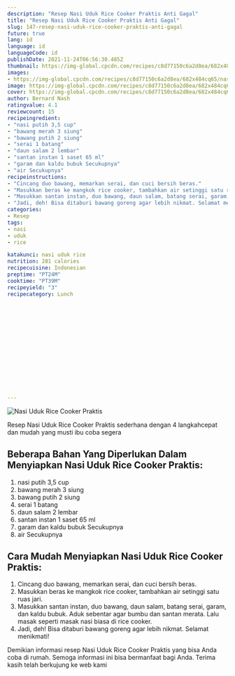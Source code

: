 ```yaml
---
description: "Resep Nasi Uduk Rice Cooker Praktis Anti Gagal"
title: "Resep Nasi Uduk Rice Cooker Praktis Anti Gagal"
slug: 147-resep-nasi-uduk-rice-cooker-praktis-anti-gagal
future: true
lang: id
language: id
languageCode: id
publishDate: 2021-11-24T06:56:30.485Z 
thumbnail: https://img-global.cpcdn.com/recipes/c8d77150c6a2d8ea/682x484cq65/nasi-uduk-rice-cooker-praktis-foto-resep-utama.webp
images:
- https://img-global.cpcdn.com/recipes/c8d77150c6a2d8ea/682x484cq65/nasi-uduk-rice-cooker-praktis-foto-resep-utama.webp
image: https://img-global.cpcdn.com/recipes/c8d77150c6a2d8ea/682x484cq65/nasi-uduk-rice-cooker-praktis-foto-resep-utama.webp
cover: https://img-global.cpcdn.com/recipes/c8d77150c6a2d8ea/682x484cq65/nasi-uduk-rice-cooker-praktis-foto-resep-utama.webp
author: Bernard Nash
ratingvalue: 4.1
reviewcount: 15
recipeingredient:
- "nasi putih 3,5 cup"
- "bawang merah 3 siung"
- "bawang putih 2 siung"
- "serai 1 batang"
- "daun salam 2 lembar"
- "santan instan 1 saset 65 ml"
- "garam dan kaldu bubuk Secukupnya"
- "air Secukupnya"
recipeinstructions:
- "Cincang duo bawang, memarkan serai, dan cuci bersih beras."
- "Masukkan beras ke mangkok rice cooker, tambahkan air setinggi satu ruas jari."
- "Masukkan santan instan, duo bawang, daun salam, batang serai, garam, dan kaldu bubuk. Aduk sebentar agar bumbu dan santan merata. Lalu masak seperti masak nasi biasa di rice cooker."
- "Jadi, deh! Bisa ditaburi bawang goreng agar lebih nikmat. Selamat menikmati!"
categories:
- Resep
tags:
- nasi
- uduk
- rice

katakunci: nasi uduk rice 
nutrition: 281 calories
recipecuisine: Indonesian
preptime: "PT24M"
cooktime: "PT39M"
recipeyield: "3"
recipecategory: Lunch


     
    
    
    
    
    
    
    
    
    
    
      
    
---
```



![Nasi Uduk Rice Cooker Praktis](https://img-global.cpcdn.com/recipes/c8d77150c6a2d8ea/682x484cq65/nasi-uduk-rice-cooker-praktis-foto-resep-utama.webp)

Resep Nasi Uduk Rice Cooker Praktis  sederhana dengan 4 langkahcepat dan mudah yang musti ibu coba segera

<!--inarticleads1-->

## Beberapa Bahan Yang Diperlukan Dalam Menyiapkan Nasi Uduk Rice Cooker Praktis:

1. nasi putih 3,5 cup
1. bawang merah 3 siung
1. bawang putih 2 siung
1. serai 1 batang
1. daun salam 2 lembar
1. santan instan 1 saset 65 ml
1. garam dan kaldu bubuk Secukupnya
1. air Secukupnya



<!--inarticleads2-->

## Cara Mudah Menyiapkan Nasi Uduk Rice Cooker Praktis:

1. Cincang duo bawang, memarkan serai, dan cuci bersih beras.
1. Masukkan beras ke mangkok rice cooker, tambahkan air setinggi satu ruas jari.
1. Masukkan santan instan, duo bawang, daun salam, batang serai, garam, dan kaldu bubuk. Aduk sebentar agar bumbu dan santan merata. Lalu masak seperti masak nasi biasa di rice cooker.
1. Jadi, deh! Bisa ditaburi bawang goreng agar lebih nikmat. Selamat menikmati!




Demikian informasi  resep Nasi Uduk Rice Cooker Praktis   yang bisa Anda coba di rumah. Semoga informasi ini bisa bermanfaat bagi Anda. Terima kasih telah berkujung ke web kami
